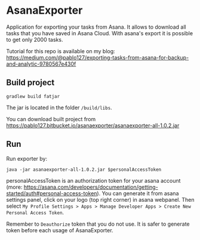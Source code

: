 # AsanaExporter
Application for exporting your tasks from Asana. It allows to download all tasks that you have saved in Asana Cloud. With asana's export it is possible to get only 2000 tasks.

Tutorial for this repo is available on my blog: https://medium.com/@pablo127/exporting-tasks-from-asana-for-backup-and-analytic-9780567e430f

## Build project
`gradlew build fatjar`

The jar is located in the folder `/build/libs`.

You can download built project from https://pablo127.bitbucket.io/asanaexporter/asanaexporter-all-1.0.2.jar

## Run
Run exporter by:

`java -jar asanaexporter-all-1.0.2.jar $personalAccessToken`

personalAccessToken is an authorization token for your asana account (more: https://asana.com/developers/documentation/getting-started/auth#personal-access-token). You can generate it from asana settings panel, click on your logo (top right corner) in asana webpanel. Then select `My Profile Settings > Apps > Manage Developer Apps > Create New Personal Access Token`. 

Remember to `Deauthorize` token that you do not use. It is safer to generate token before each usage of AsanaExporter.

